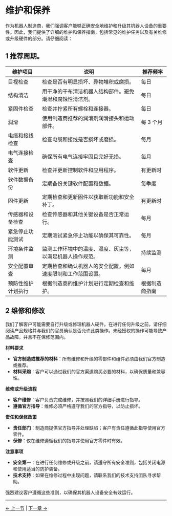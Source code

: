 # 维护和保养

作为机器人制造商，我们强调客户能够正确安全地维护和升级其机器人设备的重要性。因此，我们提供了详细的维护和保养指南，包括常见的维护任务以及有关维修或升级硬件的部分。请仔细阅读：

## 1 推荐周期。

| 维护项目 | 说明 | 推荐频率 |
|------------------------|-----------------------------------------------------------------|---------------------------------------------------|
| 目视检查 | 检查是否有明显损坏、异物堆积或磨损。 | 每日 |
| 结构清洁 | 用干净的干布清洁机器人结构部件。避免潮湿和腐蚀性清洁剂。 | 每日 |
| 紧固件检查 | 检查并拧紧所有螺栓和连接器。 | 每日 |
| 润滑 | 使用制造商推荐的润滑剂润滑接头和运动部件。 | 每 3 个月 |
| 电缆和接线检查 | 检查电缆和接线是否损坏或磨损。 | 每月 |
| 电气连接检查 | 确保所有电气连接牢固且完好无损。 | 每月 |
| 软件更新 |检查并更新控制软件和应用程序。 | 有更新时 |
| 软件数据备份 | 定期备份关键软件配置和数据。 | 每季度 |
| 固件更新 | 定期检查和更新固件以获取新功能和安全补丁。 | 有更新时 |
| 传感器和设备检查 | 检查传感器和其他关键设备是否正常运行。 | 每月 |
| 紧急停止功能测试 | 定期测试紧急停止功能以确保其可靠性。 | 每月 |
| 环境条件监测 | 监测工作环境中的温度、湿度、灰尘等，以满足机器人操作规范。 | 持续监测 |
| 安全配置审查 | 定期检查和确认机器人的安全配置，例如速度限制和工作范围设置。 | 每月 |
| 预防性维护计划执行 | 根据制造商的维护计划进行定期检查和维护。 | 根据制造商指南 |

## 2 维修和修改

我们了解客户可能需要自行升级或修理机器人硬件。在进行任何升级之前，请仔细阅读产品规格并与我们的官员确认是否允许此类操作。未经授权的操作可能导致产品故障，并且不在保修范围内。

**材料要求**
- **官方制造或推荐的材料**：所有维修和升级的零部件和组件必须由我们官方制造或推荐。
- **材料采购**：客户可以通过我们的官方渠道购买必要的材料，以确保质量和兼容性。

**维修或升级流程**
- **客户维修**：客户负责完成维修，并按照我们的详细手册进行指导。
- **遵循官方指导**：维修必须严格遵守我们的官方指导，以防止损坏。

**责任和保修政策**
- **责任部门**：制造商提供官方指导并处理缺陷；客户有责任遵循此指导使用官方零件。
- **保修**：仅在维修遵循我们的指导并使用官方零件时有效。

**注意事项**
- **安全第一**：在进行任何维修或升级之前，请遵守所有安全准则，包括关闭电源和使用适当的防护装备。
- **技术支持**：如果在维修过程中出现问题，请联系我们的技术支持团队寻求帮助。

强烈建议客户遵循这些准则，以确保其机器人设备安全有效运行。

----
[← 上一节](3.2-TransportandStorage.md#) | [下一章 →](3.4-FAQsandSolutions.md)